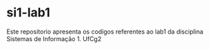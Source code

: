 si1-lab1
========
Este repositorio apresenta os codígos referentes ao lab1 da disciplina Sistemas de Informação 1.
 UfCg2
